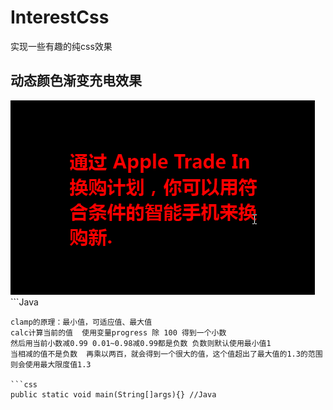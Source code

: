 # InterestCss
实现一些有趣的纯css效果

## 动态颜色渐变充电效果
<img src="./EffectPicture/1.gif">
```Java

```
clamp的原理：最小值，可适应值、最大值
calc计算当前的值  使用变量progress 除 100 得到一个小数
然后用当前小数减0.99 0.01~0.98减0.99都是负数 负数则默认使用最小值1
当相减的值不是负数  再乘以两百，就会得到一个很大的值，这个值超出了最大值的1.3的范围
则会使用最大限度值1.3  

```css
public static void main(String[]args){} //Java
```
